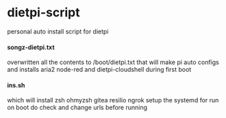 # dietpi-script
personal auto install script for dietpi

#### songz-dietpi.txt
overwritten all the contents to  /boot/dietpi.txt
that will make pi auto configs and installs aria2 node-red and dietpi-cloudshell during first boot

#### ins.sh
which will install zsh ohmyzsh gitea resilio ngrok 
setup the systemd for run on boot
do check and change urls before running 
